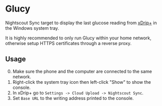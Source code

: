 ﻿# Glucy

Nightscout Sync target to display the last glucose reading from [xDrip+](https://github.com/NightscoutFoundation/xDrip) in the Windows system tray.

It is highly recommended to only run Glucy within your home network, otherwise setup HTTPS certificates through a reverse proxy.

## Usage

0. Make sure the phone and the computer are connected to the same network.
1. Right-click the system tray icon then left-click "Show" to show the console.
2. In xDrip+ go to `Settings -> Cloud Upload -> Nightscout Sync`.
3. Set `Base URL` to the writing address printed to the console.
